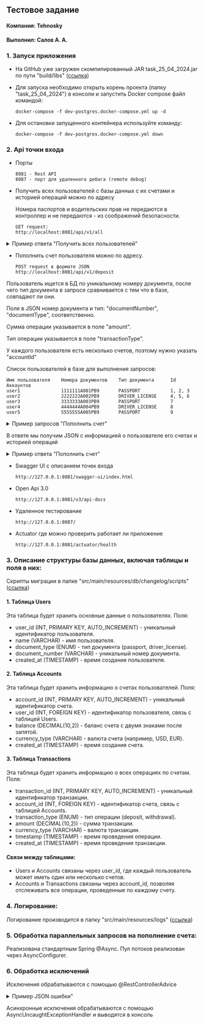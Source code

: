 ## Тестовое задание 
#### Компания: Tehnosky
#### Выполнил: Салов А. А.


### 1. Запуск приложения

- На GitHub уже загружен скомпилированный JAR task_25_04_2024.jar по пути "build/libs" ([ссылка](build/libs)) 
- Для запуска необходимо открыть корень проекта (папку "task_25_04_2024") в консоли и запустить 
Docker compose файл командой:

      docker-compose -f dev-postgres.docker-compose.yml up -d
- Для остановки запущенного контейнера используйте команду:

      docker-compose -f dev-postgres.docker-compose.yml down

### 2. Api точки входа
- Порты

      8081 - Rest API
      8087 - порт для удаленного дебага (remote debug)
- Получить всех пользователей с базы данных с их счетами и историей операций можно по адресу

  Номера паспортов и водительских прав не передаются в контроллер и не передаются - из соображений безопасности.

      GET request:
      http://localhost:8081/api/v1/all
<details>
    <summary>Пример ответа "Получить всех пользователей" </summary>

    [
        {
            "name": "user2",
            "documentType": "DRIVER_LICENSE",
            "createdAt": "2024-02-29T00:00:39.412+00:00",
            "accounts": [
                {
                    "id": 5,
                    "userId": 2,
                    "balance": 1000.00,
                    "currencyType": "EUR",
                    "createdAt": "2024-05-29T00:05:39.412+00:00",
                    "transactions": [
                        {
                            "transactionType": "DEPOSIT",
                            "amount": 1000.00,
                            "currencyType": "EUR",
                            "createdAt": "2024-10-29T00:02:39.412+00:00"
                        }
                    ]
                },
                {
                    "id": 4,
                    "userId": 2,
                    "balance": 1000.00,
                    "currencyType": "BYN",
                    "createdAt": "2024-04-29T00:04:39.412+00:00",
                    "transactions": [
                        {
                            "transactionType": "DEPOSIT",
                            "amount": 1000.00,
                            "currencyType": "BYN",
                            "createdAt": "2024-10-29T00:01:39.412+00:00"
                        }
                    ]
                },
                {
                    "id": 6,
                    "userId": 2,
                    "balance": 1000.00,
                    "currencyType": "USD",
                    "createdAt": "2024-06-29T00:06:39.412+00:00",
                    "transactions": [
                        {
                            "transactionType": "DEPOSIT",
                            "amount": 1000.00,
                            "currencyType": "USD",
                            "createdAt": "2024-10-29T00:03:39.412+00:00"
                        }
                    ]
                }
            ]
        },
        {
            "name": "user3",
            "documentType": "PASSPORT",
            "createdAt": "2024-03-29T00:00:39.412+00:00",
            "accounts": [
                {
                    "id": 7,
                    "userId": 3,
                    "balance": 300.00,
                    "currencyType": "BYN",
                    "createdAt": "2024-07-29T00:07:39.412+00:00",
                    "transactions": [
                        {
                            "transactionType": "DEPOSIT",
                            "amount": 100.00,
                            "currencyType": "BYN",
                            "createdAt": "2024-10-29T00:06:39.412+00:00"
                        },
                        {
                            "transactionType": "DEPOSIT",
                            "amount": 100.00,
                            "currencyType": "BYN",
                            "createdAt": "2024-10-29T00:05:39.412+00:00"
                        },
                        {
                            "transactionType": "DEPOSIT",
                            "amount": 100.00,
                            "currencyType": "BYN",
                            "createdAt": "2024-10-29T00:04:39.412+00:00"
                        }
                    ]
                }
            ]
        },
        {
            "name": "user4",
            "documentType": "DRIVER_LICENSE",
            "createdAt": "2024-04-29T00:00:39.412+00:00",
            "accounts": [
                {
                    "id": 8,
                    "userId": 4,
                    "balance": 400.00,
                    "currencyType": "EUR",
                    "createdAt": "2024-08-29T00:08:39.412+00:00",
                    "transactions": [
                        {
                            "transactionType": "DEPOSIT",
                            "amount": 200.00,
                            "currencyType": "EUR",
                            "createdAt": "2024-10-29T00:08:39.412+00:00"
                        },
                        {
                            "transactionType": "DEPOSIT",
                            "amount": 200.00,
                            "currencyType": "EUR",
                            "createdAt": "2024-10-29T00:07:39.412+00:00"
                        }
                    ]
                }
            ]
        },
        {
            "name": "user5",
            "documentType": "PASSPORT",
            "createdAt": "2024-05-29T00:00:39.412+00:00",
            "accounts": [
                {
                    "id": 9,
                    "userId": 5,
                    "balance": 500.00,
                    "currencyType": "USD",
                    "createdAt": "2024-09-29T00:09:39.412+00:00",
                    "transactions": [
                        {
                            "transactionType": "DEPOSIT",
                            "amount": 500.00,
                            "currencyType": "USD",
                            "createdAt": "2024-10-29T00:09:39.412+00:00"
                        }
                    ]
                }
            ]
        },
        {
            "name": "user1",
            "documentType": "PASSPORT",
            "createdAt": "2024-01-29T00:00:39.412+00:00",
            "accounts": [
                {
                    "id": 3,
                    "userId": 1,
                    "balance": 0.00,
                    "currencyType": "USD",
                    "createdAt": "2024-03-29T00:03:39.412+00:00",
                    "transactions": []
                },
                {
                    "id": 2,
                    "userId": 1,
                    "balance": 0.00,
                    "currencyType": "EUR",
                    "createdAt": "2024-02-29T00:02:39.412+00:00",
                    "transactions": []
                },
                {
                    "id": 1,
                    "userId": 1,
                    "balance": 0.00,
                    "currencyType": "BYN",
                    "createdAt": "2024-01-29T00:01:39.412+00:00",
                    "transactions": []
                }
            ]
        }
    ]
</details>

- Пополнить счет пользователя можно по адресу. 

      POST request в формате JSON
      http://localhost:8081/api/v1/deposit
Пользователь ищется в БД по уникальному номеру документа, 
после чего тип документа в запросе сравнивается с тем что в базе, совпадают ли они. 

Поля в JSON номер документа и тип: "documentNumber", "documentType", соответственно. 

Сумма операции указывается в поле "amount".

Тип операции указывается в поле "transactionType". 

У каждого пользователя есть несколько счетов, 
поэтому нужно указать "accountId"

Список пользователей в базе для выполнения запросов:

    Имя пользователя    Номера документов    Тип документа      Id Аккаунтов     
    user1               1111111A001PB9       PASSPORT           1, 2, 3
    user2               2222222A002PB9       DRIVER_LICENSE     4, 5, 6
    user3               3333333A003PB9       PASSPORT           7
    user4               4444444A004PB9       DRIVER_LICENSE     8
    user5               5555555A005PB9       PASSPORT           9




<details >
    <summary>Пример запросов "Пополнить счет"</summary>
    
    Пополнить счет пользователя "user3" c ID счета 7  
    {   
        "name": "user3",
        "documentNumber": "3333333A003PB9",
        "accountId": 7,
        "documentType": "PASSPORT",
        "amount": 1000.11,
        "transactionType": "DEPOSIT"
    }

    Пополнить счет пользователя "user2" c ID счета 4 
    {
        "name": "user2",
        "documentNumber": "2222222A002PB9",
        "accountId": 4,
        "documentType": "DRIVER_LICENSE",
        "amount": 1000.11,
        "transactionType": "DEPOSIT" 
    }
    Пополнить счет пользователя "user2" c ID счета 6 
    {
        "name": "user2",
        "documentNumber": "2222222A002PB9",
        "accountId": 6,
        "documentType": "DRIVER_LICENSE",
        "amount": 1000.11,
        "transactionType": "DEPOSIT" 
    }
</details>

В ответе мы получим JSON c информацией о пользователе его счетах и историей операций
<details >
        <summary>Пример ответа "Пополнить счет"</summary>

        {
            "name": "user3",
            "documentType": "PASSPORT",
            "createdAt": "2024-03-29T00:00:39.412+00:00",
            "accounts": [
                {
                    "id": 7,
                    "userId": 3,
                    "balance": 1300.11,
                    "currencyType": "BYN",
                    "createdAt": "2024-07-29T00:07:39.412+00:00",
                    "transactions": [
                        {
                            "transactionType": "DEPOSIT",
                            "amount": 1000.11,
                            "currencyType": "BYN",
                            "createdAt": null
                        },
                        {
                            "transactionType": "DEPOSIT",
                            "amount": 100.00,
                            "currencyType": "BYN",
                            "createdAt": "2024-10-29T00:04:39.412+00:00"
                        },
                        {
                            "transactionType": "DEPOSIT",
                            "amount": 100.00,
                            "currencyType": "BYN",
                            "createdAt": "2024-10-29T00:05:39.412+00:00"
                        },
                        {
                            "transactionType": "DEPOSIT",
                            "amount": 100.00,
                            "currencyType": "BYN",
                            "createdAt": "2024-10-29T00:06:39.412+00:00"
                        }
                    ]
                }
            ]
        }
</details>

- Swagger UI с описанием точек входа

      http://127.0.0.1:8081/swagger-ui/index.html

- Open Api 3.0

      http://127.0.0.1:8081/v3/api-docs

- Удаленное тестирование

      http://127.0.0.1:8087/

- Actuator где можно проверить работает ли приложение

      http://127.0.0.1:8081/actuator/health



### 3. Описание структуры базы данных, включая таблицы и поля в них:
Скрипты миграции в папке "src/main/resources/db/changelog/scripts" ([ссылка](build/libs))
#### 1. Таблица Users

Эта таблица будет хранить основные данные о пользователях.
Поля:
- user_id (INT, PRIMARY KEY, AUTO_INCREMENT) - уникальный идентификатор пользователя.
- name (VARCHAR) - имя пользователя.
- document_type (ENUM) - тип документа (passport, driver_license).
- document_number (VARCHAR) - уникальный номер документа.
- created_at (TIMESTAMP) - время создания пользователя.

#### 2. Таблица Accounts

Эта таблица будет хранить информацию о счетах пользователей.
Поля:
- account_id (INT, PRIMARY KEY, AUTO_INCREMENT) - уникальный идентификатор счета.
- user_id (INT, FOREIGN KEY) - идентификатор пользователя, связь с таблицей Users.
- balance (DECIMAL(10,2)) - баланс счета с двумя знаками после запятой.
- currency_type (VARCHAR) - валюта счета (например, USD, EUR).
- created_at (TIMESTAMP) - время создания счета.

#### 3. Таблица Transactions

Эта таблица будет хранить информацию о всех операциях по счетам.
Поля:
- transaction_id (INT, PRIMARY KEY, AUTO_INCREMENT) - уникальный идентификатор транзакции.
- account_id (INT, FOREIGN KEY) - идентификатор счета, связь с таблицей Accounts.
- transaction_type (ENUM) - тип операции (deposit, withdrawal).
- amount (DECIMAL(10,2)) - сумма транзакции.
- currency_type (VARCHAR) - валюта транзакции.
- timestamp (TIMESTAMP) - время проведения операции.
- created_at (TIMESTAMP) - время проведения транзакции.


#### Связи между таблицами:

- Users и Accounts связаны через user_id, где каждый пользователь может иметь один или несколько счетов.
- Accounts и Transactions связаны через account_id, позволяя отслеживать все операции, проведенные по каждому счету.

### 4. Логирование:
Логирование производится в папку "src/main/resources/logs" ([ссылка](build/libs)) 

### 5. Обработка параллельных запросов на пополнение счета:
Реализована стандартным Spring @Async. Пул потоков реализован через AsyncConfigurer.

### 6. Обработка исключений
Исключения обрабатываются с помощью @RestControllerAdvice
<details >
    <summary>Пример JSON ошибки"</summary>

    Пополнить счет пользователя "user2" c ID счета 10 - такого ID счета не существует  
    {
        "statusCode": 500,
        "message": "Account not found"
    }
</details>

Асинхронные исключения обрабатываются с помощью AsyncUncaughtExceptionHandler 
и выводятся в консоль



    
    
    